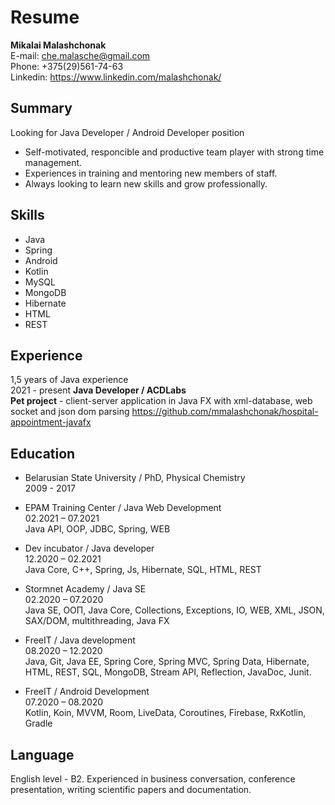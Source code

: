 # Resume<br/>

**Mikalai Malashchonak**<br/>
E-mail: che.malasche@gmail.com<br/>
Phone: +375(29)561-74-63<br/>
Linkedin: https://www.linkedin.com/malashchonak/<br/>

## Summary<br/>

Looking for Java Developer / Android Developer position<br/>
* Self-motivated, responcible and productive team player with strong time management.
* Experiences in training and mentoring new members of staff.
* Always looking to learn new skills and grow professionally.

## Skills<br/>

* Java
* Spring
* Android
* Kotlin
* MySQL
* MongoDB
* Hibernate
* HTML
* REST

## Experience<br/>

1,5 years of Java experience<br/>
2021 - present **Java Developer / ACDLabs**<br/>
**Pet project** - client-server application in Java FX with xml-database, web socket and json dom parsing https://github.com/mmalashchonak/hospital-appointment-javafx<br/>

## Education<br/>

* Belarusian State University / PhD, Physical Chemistry<br/>
2009 - 2017<br/>

* EPAM Training Center / Java Web Development<br/>
02.2021 – 07.2021<br/>
Java API, OOP, JDBC, Spring, WEB<br/>

* Dev incubator / Java developer<br/>
12.2020 – 02.2021<br/>
Java Core, C++, Spring, Js, Hibernate, SQL, HTML, REST<br/>
 
* Stormnet Academy / Java SE<br/>
02.2020 – 07.2020<br/>
Java SE, ООП, Java Core, Collections, Exceptions, IO, WEB, XML, JSON, SAX/DOM, multithreading, Java FX<br/>

* FreeIT / Java development<br/>
08.2020 – 12.2020<br/>
Java, Git, Java EE, Spring Core, Spring MVC, Spring Data, Hibernate, HTML, REST, SQL, MongoDB, Stream API, Reflection, JavaDoc, Junit.<br/>

* FreeIT / Android Development<br/>
07.2020 – 08.2020<br/>
Kotlin, Koin, MVVM, Room, LiveData, Coroutines, Firebase, RxKotlin, Gradle<br/>

## Language<br/>

English level - B2. Experienced in business conversation, conference presentation, writing scientific papers and documentation. <br/>
